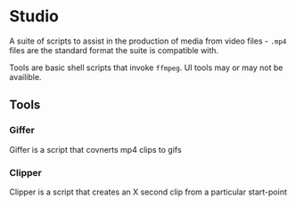# Studio

A suite of scripts to assist in the production of media from video files - `.mp4` files are the standard format the suite is compatible with.

Tools are basic shell scripts that invoke `ffmpeg`. UI tools may or may not be availible.

## Tools

### Giffer

Giffer is a script that covnerts mp4 clips to gifs

### Clipper

Clipper is a script that creates an X second clip from a particular start-point
